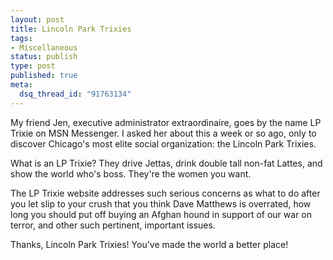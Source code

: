 ```yaml
--- 
layout: post
title: Lincoln Park Trixies
tags: 
- Miscellaneous
status: publish
type: post
published: true
meta: 
  dsq_thread_id: "91763134"
---
```

My friend Jen, executive administrator extraordinaire, goes by the name LP Trixie on MSN Messenger. I asked her about this a week or so ago, only to discover Chicago's most elite social organization: the Lincoln Park Trixies.

  What is an LP Trixie? They drive Jettas, drink double tall non-fat Lattes, and show the world who's boss. They're the women you want.

  The LP Trixie website addresses such serious concerns as what to do after you let slip to your crush that you think Dave Matthews is overrated, how long you should put off buying an Afghan hound in support of our war on terror, and other such pertinent, important issues.

  Thanks, Lincoln Park Trixies! You've made the world a better place!
